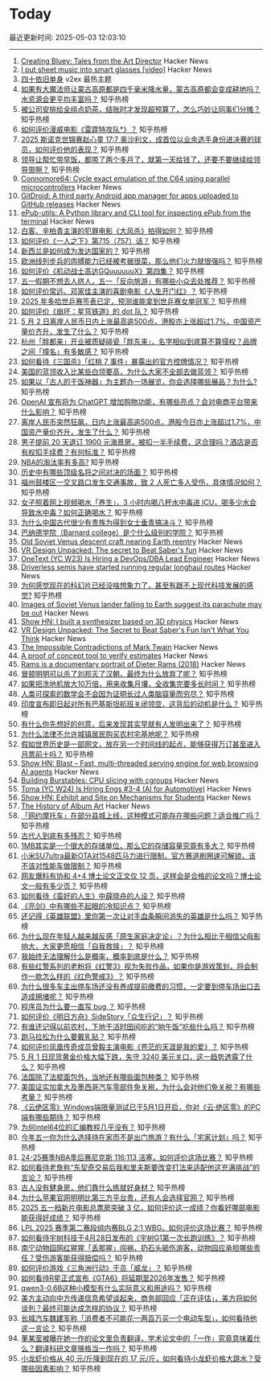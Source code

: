 # Today

最近更新时间: 2025-05-03 12:03:10

--- 
1. [Creating Bluey: Tales from the Art Director](https://substack.com/home/post/p-160238071) Hacker News
2. [I put sheet music into smart glasses [video]](https://www.youtube.com/watch?v=j36u2i7PKKE) Hacker News
3. [四十依旧单身](https://www.v2ex.com/t/1129467) v2ex 最热主题
4. [如果有大魔法师让蒙古高原都是四千毫米降水量，蒙古高原都会变成耕地吗？水资源会更平均丰富吗？](https://www.zhihu.com/question/1900157991992420251) 知乎热榜
5. [被公司安排给全组点奶茶，结账时才发现超预算了，怎么巧妙让同事们分摊？](https://www.zhihu.com/question/15558462356) 知乎热榜
6. [如何评价漫威电影《雷霆特攻队*》？](https://www.zhihu.com/question/12210157018) 知乎热榜
7. [2025 斯诺克世锦赛赵心童 17:7 奥沙利文，成首位以业余选手身份进决赛的球员，如何评价他的表现？](https://www.zhihu.com/question/1901852850985863085) 知乎热榜
8. [领导让帮忙带早饭，都带了两个多月了，就第一天给钱了，还要不要继续给领导带啊？](https://www.zhihu.com/question/1895052402471728619) 知乎热榜
9. [Connomore64: Cycle exact emulation of the C64 using parallel microcontrollers](https://github.com/c1570/Connomore64) Hacker News
10. [GitDroid: A third party Android app manager for apps uploaded to GitHub releases](https://github.com/TechnicJelle/GitDroid) Hacker News
11. [ePub-utils: A Python library and CLI tool for inspecting ePub from the terminal](https://github.com/ernestofgonzalez/epub-utils) Hacker News
12. [白客、辛柏青主演的犯罪电影《大风杀》拍得如何？](https://www.zhihu.com/question/1900585709988983400) 知乎热榜
13. [如何评价《一人之下》第715（757）话？](https://www.zhihu.com/question/1901438674475923132) 知乎热榜
14. [新西兰是如何成为发达国家的？](https://www.zhihu.com/question/48456379) 知乎热榜
15. [欧洲线列步兵的肉搏能力已经被考据很菜，那么他们火力就很强吗？](https://www.zhihu.com/question/653122907) 知乎热榜
16. [如何评价《机动战士高达GQuuuuuuX》第四集？](https://www.zhihu.com/question/1900830543056184308) 知乎热榜
17. [五一假期不想去人挤人，五一「反向旅游」有哪些小众去处推荐？](https://www.zhihu.com/question/1896956298278429085) 知乎热榜
18. [如何评价常远、邓家佳主演的喜剧电影《人生开门红》？](https://www.zhihu.com/question/1900303574958864100) 知乎热榜
19. [2025 年多哈世乒赛签表已定，预测谁能拿到世乒赛女单冠军？](https://www.zhihu.com/question/1901252714911995710) 知乎热榜
20. [如何评价《崩坏：星穹铁道》的 dot 队？](https://www.zhihu.com/question/1901701346681414998) 知乎热榜
21. [5 月 2 日离岸人民币日内上涨最高逾500点，港股亦上涨超过1.7%，中国资产量价齐升，发生了什么？](https://www.zhihu.com/question/1901723303523125104) 知乎热榜
22. [杭州「胖都来」开业被质疑碰瓷「胖东来」，名字相似到底算不算侵权？品牌之间「撞名」有多敏感？](https://www.zhihu.com/question/1901747560105861976) 知乎热榜
23. [如何看待《三国杀》「红桃 7 事件」暴露出的官方控牌情况？](https://www.zhihu.com/question/1900843010197022088) 知乎热榜
24. [美国的蓝领收入比某些白领要高，为什么大家不全部去做蓝领？](https://www.zhihu.com/question/12651469462) 知乎热榜
25. [如果以「古人的干饭神器」为主题办一场展览，你会选择哪些展品？为什么?](https://www.zhihu.com/question/1895445335381356752) 知乎热榜
26. [OpenAI 宣布将为 ChatGPT 增加购物功能，有哪些亮点？会对电商平台带来什么影响？](https://www.zhihu.com/question/1900490898711748711) 知乎热榜
27. [离岸人民币突然狂飙，日内上涨最高逾500点，港股今日亦上涨超过1.7%，中国资产量价齐升，发生了什么？](https://www.zhihu.com/question/1901723303523125104) 知乎热榜
28. [男子提前 20 天退订 1900 元海景房，被扣一半手续费，这合理吗？酒店是否有权扣手续费？有何标准？](https://www.zhihu.com/question/1899920689122731417) 知乎热榜
29. [NBA的淘汰率有多高?](https://www.zhihu.com/question/346734639) 知乎热榜
30. [历史中有哪些顶级名将之间对决的场面？](https://www.zhihu.com/question/654585178) 知乎热榜
31. [福州鼓楼区一交叉路口发生交通事故，致 2 人死亡多人受伤，具体情况如何？](https://www.zhihu.com/question/1901751205400680166) 知乎热榜
32. [女子照着网上视频喝水「养生」，3 小时内喝八杯水中毒进 ICU，喝多少水会导致水中毒？如何正确喝水？](https://www.zhihu.com/question/1900954093507278637) 知乎热榜
33. [为什么中国古代很少有贵族为得到女士垂青搞决斗？](https://www.zhihu.com/question/11858157948) 知乎热榜
34. [巴纳德学院（Barnard college）是个什么级别的学院？](https://www.zhihu.com/question/1900833245593047090) 知乎热榜
35. [Old Soviet Venus descent craft nearing Earth reentry](https://www.leonarddavid.com/old-soviet-venus-descent-craft-nearing-earth-reentry/) Hacker News
36. [VR Design Unpacked: The secret to Beat Saber's fun](https://www.roadtovr.com/beat-saber-instructed-motion-until-you-fall-inside-xr-design/) Hacker News
37. [OneText (YC W23) Is Hiring a DevOps/DBA Lead Engineer](https://news.ycombinator.com/item?id=43874534) Hacker News
38. [Driverless semis have started running regular longhaul routes](https://www.cnn.com/2025/05/01/business/first-driverless-semis-started-regular-routes) Hacker News
39. [为何感觉现在的科幻片已经没啥想象力了，甚至有跟不上现代科技发展的感觉?](https://www.zhihu.com/question/597280945) 知乎热榜
40. [Images of Soviet Venus lander falling to Earth suggest its parachute may be out](https://www.leonarddavid.com/old-soviet-venus-descent-craft-nearing-earth-reentry/) Hacker News
41. [Show HN: I built a synthesizer based on 3D physics](https://anukari.com) Hacker News
42. [VR Design Unpacked: The Secret to Beat Saber's Fun Isn't What You Think](https://www.roadtovr.com/beat-saber-instructed-motion-until-you-fall-inside-xr-design/) Hacker News
43. [The Impossible Contradictions of Mark Twain](https://www.newyorker.com/magazine/2025/05/05/mark-twain-ron-chernow-book-review) Hacker News
44. [A proof of concept tool to verify estimates](https://terrytao.wordpress.com/2025/05/01/a-proof-of-concept-tool-to-verify-estimates/) Hacker News
45. [Rams is a documentary portrait of Dieter Rams (2018)](https://www.hustwit.com/rams) Hacker News
46. [冒顿明明可以杀了刘邦灭了汉朝，最终为什么放弃了呢？](https://www.zhihu.com/question/12718510124) 知乎热榜
47. [如果把洗地机放大10万倍，用来收集月壤，全收集完要多长时间？](https://www.zhihu.com/question/14977635914) 知乎热榜
48. [人类可探索的数学会不会因为证明长过人类脑容量而穷尽？](https://www.zhihu.com/question/361571271) 知乎热榜
49. [印度宣布即日起对所有巴基斯坦航班关闭领空，这背后的动机是什么？](https://www.zhihu.com/question/1901576688212637405) 知乎热榜
50. [有什么你先想好的创意，后来发现其实早就有人发明出来了？](https://www.zhihu.com/question/307464793) 知乎热榜
51. [为什么法律不允许城镇居民购买农村宅基地呢？](https://www.zhihu.com/question/13524300130) 知乎热榜
52. [假如世界历史是一部网文，放在另一个时间线的起点，能够获得万订甚至进入月票前十吗？](https://www.zhihu.com/question/1900606631454184958) 知乎热榜
53. [Show HN: Blast – Fast, multi-threaded serving engine for web browsing AI agents](https://github.com/stanford-mast/blast) Hacker News
54. [Building Burstables: CPU slicing with cgroups](https://www.ubicloud.com/blog/building-burstables-cpu-slicing-with-cgroups) Hacker News
55. [Toma (YC W24) Is Hiring Engs #3-4 (AI for Automotive)](https://www.ycombinator.com/companies/toma/jobs) Hacker News
56. [Show HN: Exhibit and Site on Mechanisms for Students](https://mechanical-library.org/) Hacker News
57. [The History of Album Art](https://matthewstrom.com/writing/album-art/) Hacker News
58. [「网约摩托车」在部分县城上线，这种模式可能存在哪些问题？适合推广吗？](https://www.zhihu.com/question/1901286895167698476) 知乎热榜
59. [古代人到底有多残忍？](https://www.zhihu.com/question/65105151) 知乎热榜
60. [1MB其实是一个很大的存储单位，那么它的存储容量究竟有多大？](https://www.zhihu.com/question/1898646932458563454) 知乎热榜
61. [小米SU7ultra最新OTA对1548匹马力进行限制，官方赛道刷圈速可解锁，该不该对性能车做限制？](https://www.zhihu.com/question/1901250394950201671) 知乎热榜
62. [网友爆料有协和 4+4 博士论文正文仅 12 页，这样会是合格的论文吗？博士论文一般有多少页？](https://www.zhihu.com/question/1900988315747971092) 知乎热榜
63. [如何看待《蛮好的人生》中薛晓舟的人设？](https://www.zhihu.com/question/1897577627465794008) 知乎热榜
64. [《亮剑》中有哪些不起眼的冷知识点？](https://www.zhihu.com/question/361922923) 知乎热榜
65. [还记得《英雄联盟》里你第一次让对手血条瞬间消失的英雄是什么吗？](https://www.zhihu.com/question/581519880) 知乎热榜
66. [为什么现在年轻人越来越反感「原生家庭决定论」？为什么相比于相信父母影响大，大家更愿相信「自我救赎」？](https://www.zhihu.com/question/1900479659168203794) 知乎热榜
67. [我始终无法理解什么是概率，概率到底是什么？](https://www.zhihu.com/question/524526562) 知乎热榜
68. [有些红警系列的老粉将《红警3》视为失败作品，如果你是游戏策划，将会制作一款怎么样的《红色警戒3》？](https://www.zhihu.com/question/1897267581611639785) 知乎热榜
69. [为什么很多车主出停车场还没有养成提前缴费的习惯，一定要到停车场出口去造成拥堵呢？](https://www.zhihu.com/question/1900829324363412934) 知乎热榜
70. [程序员为什么要一直写 bug ？](https://www.zhihu.com/question/647081950) 知乎热榜
71. [如何评价《明日方舟》SideStory「众生行记」？](https://www.zhihu.com/question/1901367807398115282) 知乎热榜
72. [有谁还记得以前农村，下地干活时田间吃的“晌午饭”吃些什么吗？](https://www.zhihu.com/question/1900224272942740481) 知乎热榜
73. [跑马拉松为什么要戴乳贴？](https://www.zhihu.com/question/327153609) 知乎热榜
74. [如何评价凤凰传奇成员曾毅主演电影《苍茫的天涯是我的爱》？](https://www.zhihu.com/question/1898014896995664278) 知乎热榜
75. [5 月 1 日现货黄金价格大幅下跌，失守 3240 美元关口，这一趋势透露了什么？](https://www.zhihu.com/question/1901293299689587325) 知乎热榜
76. [法国除了法棍面包外，当地还有哪些面包种类？](https://www.zhihu.com/question/1895489080797676148) 知乎热榜
77. [美国证实加拿大及墨西哥汽车零部件免关税，为什么会对他们免关税？有哪些考量？](https://www.zhihu.com/question/1901549389404661591) 知乎热榜
78. [《云绝区零》Windows端限量测试已于5月1日开启，你对《云·绝区零》的PC端有哪些期待？](https://www.zhihu.com/question/1901244800092607362) 知乎热榜
79. [为何intel64位的汇编教程几乎没有？](https://www.zhihu.com/question/59928781) 知乎热榜
80. [今年五一你为什么选择待在家而不是出门旅游？有什么「宅家计划」吗？](https://www.zhihu.com/question/1899896527788402659) 知乎热榜
81. [24-25赛季NBA季后赛尼克斯 116:113 活塞，如何评价这场比赛？](https://www.zhihu.com/question/1901584048268220278) 知乎热榜
82. [如何看待老詹称“东契奇交易后我和里夫斯要改变打法来适配他这充满挑战”的言论？](https://www.zhihu.com/question/1901349630429602792) 知乎热榜
83. [古人没有健身房，他们靠什么练就好身材？](https://www.zhihu.com/question/1889312332393453353) 知乎热榜
84. [为什么苹果官网明明比第三方平台贵，还有人会选择官网？](https://www.zhihu.com/question/518666609) 知乎热榜
85. [2025 五一档新片电影总票房突破 3 亿，如何评价这一成绩？你看好哪部电影能获得好成绩？](https://www.zhihu.com/question/1901037574505591060) 知乎热榜
86. [LPL 2025 赛季第二赛段组内赛BLG 2:1 WBG，如何评价这场比赛？](https://www.zhihu.com/question/1901725596272264060) 知乎热榜
87. [如何看待宇树科技于4月28日发布的《宇树G1第一次长跑训练》？](https://www.zhihu.com/question/1900516004011943389) 知乎热榜
88. [南宁动物园网红猩猩「丢那猩」闯祸，扔石头砸伤游客，动物园应承担哪些责任？受伤游客能获得赔偿吗？](https://www.zhihu.com/question/1901408051401029548) 知乎热榜
89. [如何评价游戏《三角洲行动》干员「威龙」？](https://www.zhihu.com/question/13193452471) 知乎热榜
90. [如何看待R星正式宣布《GTA6》将延期至2026年发售？](https://www.zhihu.com/question/1901722808595232086) 知乎热榜
91. [qwen3-0.6B这种小模型有什么实际意义和用途吗？](https://www.zhihu.com/question/1900664888608691102) 知乎热榜
92. [美方主动向中方传递信息希望谈起来，商务部回应「正在评估」，美方将如何谈判？最终可能达成怎样的协议？](https://www.zhihu.com/question/1901553333975611340) 知乎热榜
93. [长城汽车魏建军称「消费者不可能花一两百万买一个电动车型」，如何看待他这一言论？](https://www.zhihu.com/question/1901528443679639497) 知乎热榜
94. [董某莹被曝在她一作的论文里负责翻译，学术论文中的「一作」究竟意味着什么？翻译科研文章够格当一作吗？](https://www.zhihu.com/question/1901664680163898289) 知乎热榜
95. [小龙虾价格从 40 元/斤降到现在的 17 元/斤，如何看待小龙虾价格大跳水？受哪些因素影响？](https://www.zhihu.com/question/1900983268733584209) 知乎热榜
